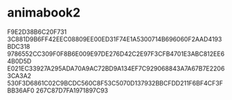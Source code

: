 # animabook2
F9E2D38B6C20F731
3C881D9B6FF42EEC08809EE00ED31F74E1A5300714B696060F2AAD4193BDC318
9786552CC309F0F8B6E009E97DE276D42C2E97F3CFB4701E3ABC812EE64B0D5D
E021EC33927A295ADA70A9AC72BD9A134EF7C929068843A7A67B7E22063CA3A2
530F3D6861C02C9BCDC560C8F53C5070D137932BBCFDD211F6BF4CF3FBB36AF0
267C87D7FA1971897C93
